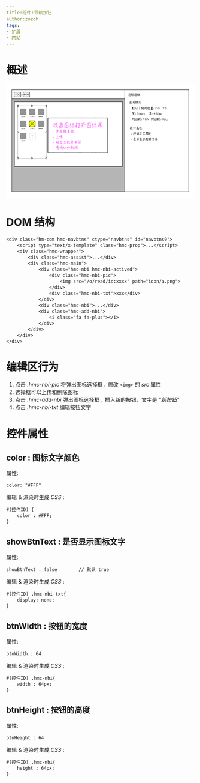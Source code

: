 ```yaml
---
title:组件:导航按钮
author:zozoh
tags:
- 扩展
- 网站
---
```



# 概述

![](hmaker_navbtns.png)


# DOM 结构

```
<div class="hm-com hmc-navbtns" ctype="navbtns" id="navbtns0">
    <script type="text/x-template" class="hmc-prop">...</script>
    <div class="hmc-wrapper">
        <div class="hmc-assist">...</div>
        <div class="hmc-main">
            <div class="hmc-nbi hmc-nbi-actived">
                <div class="hmc-nbi-pic">
                    <img src="/o/read/id:xxxx" path="icon/a.png">
                </div>
                <div class="hmc-nbi-txt">xxx</div>
            </div>
            <div class="hmc-nbi">...</div>
            <div class="hmc-add-nbi">
                <i class="fa fa-plus"></i>
            </div>
        </div>
    </div>
</div>
```

# 编辑区行为

1. 点击 *.hmc-nbi-pic* 将弹出图标选择框，修改 `<img>` 的 *src* 属性
2. 选择框可以上传和删除图标
3. 点击 *.hmc-add-nbi* 弹出图标选择框，插入新的按钮，文字是 *"新按钮"*
4. 点击 *.hmc-nbi-txt* 编辑按钮文字

# 控件属性

## color : 图标文字颜色

属性:

```
color: "#FFF"
```

编辑 & 渲染时生成 *CSS* :

```
#(控件ID) {
    color : #FFF;
}
```
## showBtnText : 是否显示图标文字

属性:

```
showBtnText : false        // 默认 true
```

编辑 & 渲染时生成 *CSS* :

```
#(控件ID) .hmc-nbi-txt{
    display: none;
}
```

## btnWidth : 按钮的宽度

属性:

```
btnWidth : 64
```

编辑 & 渲染时生成 *CSS* :

```
#(控件ID) .hmc-nbi{
    width : 64px;
}
```

## btnHeight : 按钮的高度

属性:

```
btnHeight : 64
```

编辑 & 渲染时生成 *CSS* :

```
#(控件ID) .hmc-nbi{
    height : 64px;
}
```


